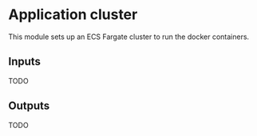 # Application cluster

This module sets up an ECS Fargate cluster to run the docker containers.

## Inputs

TODO

## Outputs

TODO
